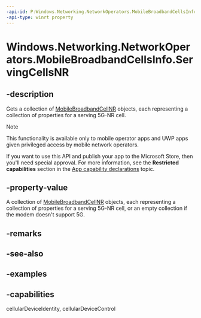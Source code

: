 ```yaml
---
-api-id: P:Windows.Networking.NetworkOperators.MobileBroadbandCellsInfo.ServingCellsNR
-api-type: winrt property
---
```


# Windows.Networking.NetworkOperators.MobileBroadbandCellsInfo.ServingCellsNR

<!--
public System.Collections.Generic.IReadOnlyList<Windows.Networking.NetworkOperators.MobileBroadbandCellNR> ServingCellsNR { get; }
-->

## -description

Gets a collection of [MobileBroadbandCellNR](/uwp/api/windows.networking.networkoperators.mobilebroadbandcellnr) objects, each representing a collection of properties for a serving 5G-NR cell.

> [!NOTE]
> This functionality is available only to mobile operator apps and UWP apps given privileged access by mobile network operators.
> 
> If you want to use this API and publish your app to the Microsoft Store, then you'll need special approval. For more information, see the **Restricted capabilities** section in the [App capability declarations](/windows/uwp/packaging/app-capability-declarations#restricted-capabilities) topic.

## -property-value

A collection of [MobileBroadbandCellNR](/uwp/api/windows.networking.networkoperators.mobilebroadbandcellnr) objects, each representing a collection of properties for a serving 5G-NR cell, or an empty collection if the modem doesn't support 5G.

## -remarks

## -see-also

## -examples

## -capabilities
cellularDeviceIdentity, cellularDeviceControl
